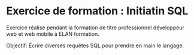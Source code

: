 # Exercice de formation : Initiatin SQL

Exercice réalisé pendant la formation de titre professionnel développeur web et web mobile à ELAN formation.

Objectif:
Écrire diverses requêtes SQL pour prendre en main le langage.

